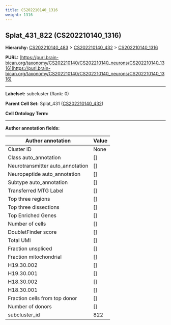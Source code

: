 ```yaml
---
title: CS202210140_1316
weight: 1316
---
```

## Splat_431_822 (CS202210140_1316)
<b>Hierarchy: </b>
[CS202210140_483](../CS202210140_483) >
[CS202210140_432](../CS202210140_432) >
[CS202210140_1316](../CS202210140_1316)

**PURL:** [https://purl.brain-bican.org/taxonomy/CS202210140/CS202210140_neurons/CS202210140_1316](https://purl.brain-bican.org/taxonomy/CS202210140/CS202210140_neurons/CS202210140_1316)

---


**Labelset:** subcluster (Rank: 0)

**Parent Cell Set:** Splat_431 ([CS202210140_432](../CS202210140_432))



**Cell Ontology Term:** 

[MARKER GENES.]: #


---

[TRANSFERRED ANNOTATIONS.]: #


[AUTHOR ANNOTATION FIELDS.]: #


**Author annotation fields:**

| Author annotation | Value |
|-------------------|-------|
|Cluster ID|None|
|Class auto_annotation|[]|
|Neurotransmitter auto_annotation|[]|
|Neuropeptide auto_annotation|[]|
|Subtype auto_annotation|[]|
|Transferred MTG Label|[]|
|Top three regions|[]|
|Top three dissections|[]|
|Top Enriched Genes|[]|
|Number of cells|[]|
|DoubletFinder score|[]|
|Total UMI|[]|
|Fraction unspliced|[]|
|Fraction mitochondrial|[]|
|H19.30.002|[]|
|H19.30.001|[]|
|H18.30.002|[]|
|H18.30.001|[]|
|Fraction cells from top donor|[]|
|Number of donors|[]|
|subcluster_id|822|
